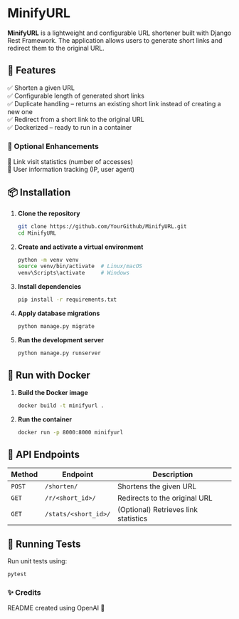 # MinifyURL

**MinifyURL** is a lightweight and configurable URL shortener built with Django Rest Framework. The application allows users to generate short links and redirect them to the original URL.

## 🚀 Features

✅ Shorten a given URL  
✅ Configurable length of generated short links  
✅ Duplicate handling – returns an existing short link instead of creating a new one  
✅ Redirect from a short link to the original URL  
✅ Dockerized – ready to run in a container  

### 🎯 Optional Enhancements
🔹 Link visit statistics (number of accesses)  
🔹 User information tracking (IP, user agent)  

## 📦 Installation

1. **Clone the repository**  
   ```bash
   git clone https://github.com/YourGithub/MinifyURL.git
   cd MinifyURL
   ```  

2. **Create and activate a virtual environment**  
   ```bash
   python -m venv venv
   source venv/bin/activate  # Linux/macOS
   venv\Scripts\activate     # Windows
   ```  

3. **Install dependencies**  
   ```bash
   pip install -r requirements.txt
   ```  

4. **Apply database migrations**  
   ```bash
   python manage.py migrate
   ```  

5. **Run the development server**  
   ```bash
   python manage.py runserver
   ```  

## 🐳 Run with Docker

1. **Build the Docker image**  
   ```bash
   docker build -t minifyurl .
   ```  

2. **Run the container**  
   ```bash
   docker run -p 8000:8000 minifyurl
   ```  

## 📌 API Endpoints

| Method  | Endpoint        | Description |
|---------|----------------|-------------|
| `POST`  | `/shorten/`     | Shortens the given URL |
| `GET`   | `/r/<short_id>/` | Redirects to the original URL |
| `GET`   | `/stats/<short_id>/` | (Optional) Retrieves link statistics |

## 🧪 Running Tests

Run unit tests using:  
```bash
pytest
```

### ✨ Credits
README created using OpenAI 🚀